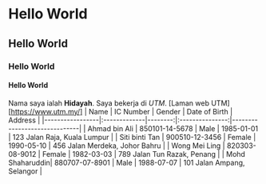 # Hello World
## Hello World
### Hello World
#### Hello World

Nama saya ialah **Hidayah**. Saya bekerja di *UTM*. [Laman web UTM][https://www.utm.my/]
| Name            | IC Number   | Gender | Date of Birth | Address                      |
|-----------------|:-------------|--------:|:---------------:|------------------------------|
| Ahmad bin Ali   | 850101-14-5678 | Male   | 1985-01-01    | 123 Jalan Raja, Kuala Lumpur |
| Siti binti Tan  | 900510-12-3456 | Female | 1990-05-10    | 456 Jalan Merdeka, Johor Bahru |
| Wong Mei Ling   | 820303-08-9012 | Female | 1982-03-03    | 789 Jalan Tun Razak, Penang |
| Mohd Shaharuddin| 880707-07-8901 | Male   | 1988-07-07    | 101 Jalan Ampang, Selangor |
